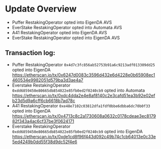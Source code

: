 # Update Overview
- Puffer RestakingOperator opted into EigenDA AVS
- EverStake RestakingOperator opted into Automata AVS 
- A41 RestakingOperator opted into EigenDA AVS
- EverStake RestakingOperator opted into EigenDA AVS

## Transaction log:
- Puffer RestakingOperator `0x4d7c3fc856ab52753b91a6c9213adf013309dd25` opted into EigenDA https://etherscan.io/tx/0x6247d0083c3596d432e6d4228e0b65908ec1460534e9982051d579ba3d3ae4a7
- Everstake RestakingOperator `0xdd6859450e80665db854022e85fb0ed2f0240cb9` opted into Automata https://etherscan.io/tx/0xdc4dda2e4e8af8140c2e3cafd51ea3b92e02efb23d5d9a6cff6cb6618b7ad78c
- A41 RestakingOperator `0xe48e7102c03812dfa1fdf0bbe6dbba6dc70b0f33` opted into EigenDA https://etherscan.io/tx/0x4713c8c2a1730608a0632c0178cdeae3ec817982f343a4ac6cf37be3f0624171
- Everstake RestakingOperator `0xdd6859450e80665db854022e85fb0ed2f0240cb9` opted into EigenDA https://etherscan.io/tx/0xde1cd8f96f443d092c49b74c1cb64013e0c33e5ed4249b0dd55f38d9dc52f4e6